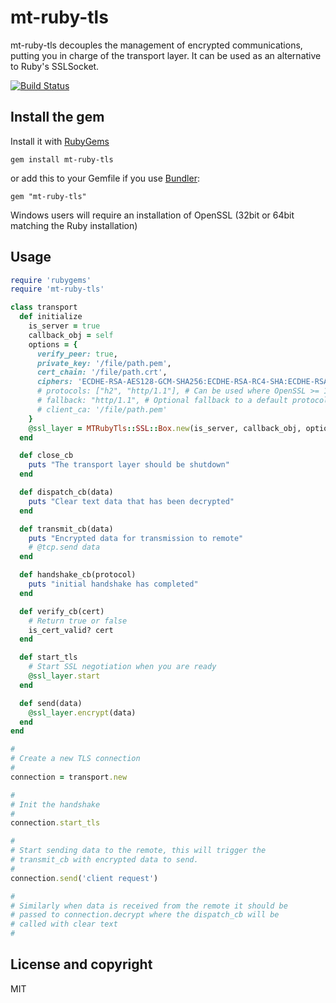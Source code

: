 # mt-ruby-tls

mt-ruby-tls decouples the management of encrypted communications, putting you in charge of the transport layer. It can be used as an alternative to Ruby's SSLSocket.

[![Build Status](https://travis-ci.org/cotag/mt-ruby-tls.svg?branch=master)](https://travis-ci.org/cotag/mt-ruby-tls)


## Install the gem

Install it with [RubyGems](https://rubygems.org/)

    gem install mt-ruby-tls

or add this to your Gemfile if you use [Bundler](http://gembundler.com/):

    gem "mt-ruby-tls"


Windows users will require an installation of OpenSSL (32bit or 64bit matching the Ruby installation)


## Usage

```ruby
require 'rubygems'
require 'mt-ruby-tls'

class transport
  def initialize
    is_server = true
    callback_obj = self
    options = {
      verify_peer: true,
      private_key: '/file/path.pem',
      cert_chain: '/file/path.crt',
      ciphers: 'ECDHE-RSA-AES128-GCM-SHA256:ECDHE-RSA-RC4-SHA:ECDHE-RSA-AES128-SHA:AES128-GCM-SHA256:RC4:HIGH:!MD5:!aNULL:!EDH:!CAMELLIA:@STRENGTH' # (default)
      # protocols: ["h2", "http/1.1"], # Can be used where OpenSSL >= 1.0.2 (Application Level Protocol negotiation)
      # fallback: "http/1.1", # Optional fallback to a default protocol when either client or server doesn't support ALPN
      # client_ca: '/file/path.pem'
    }
    @ssl_layer = MTRubyTls::SSL::Box.new(is_server, callback_obj, options)
  end

  def close_cb
    puts "The transport layer should be shutdown"
  end

  def dispatch_cb(data)
    puts "Clear text data that has been decrypted"
  end

  def transmit_cb(data)
    puts "Encrypted data for transmission to remote"
    # @tcp.send data
  end

  def handshake_cb(protocol)
    puts "initial handshake has completed"
  end

  def verify_cb(cert)
    # Return true or false
    is_cert_valid? cert
  end

  def start_tls
    # Start SSL negotiation when you are ready
    @ssl_layer.start
  end

  def send(data)
    @ssl_layer.encrypt(data)
  end
end

#
# Create a new TLS connection
#
connection = transport.new

#
# Init the handshake
#
connection.start_tls

#
# Start sending data to the remote, this will trigger the
# transmit_cb with encrypted data to send.
#
connection.send('client request')

#
# Similarly when data is received from the remote it should be
# passed to connection.decrypt where the dispatch_cb will be
# called with clear text
#
```


## License and copyright

MIT
